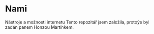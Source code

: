 # Nami
Nástroje a možnosti internetu
Tento repozitář jsem založila, protoýe byl zadán panem Honzou Martínkem.
